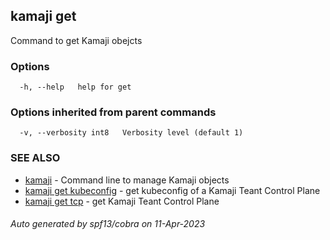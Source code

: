 ## kamaji get

Command to get Kamaji obejcts

### Options

```
  -h, --help   help for get
```

### Options inherited from parent commands

```
  -v, --verbosity int8   Verbosity level (default 1)
```

### SEE ALSO

* [kamaji](kamaji.md)	 - Command line to manage Kamaji objects
* [kamaji get kubeconfig](kamaji_get_kubeconfig.md)	 - get kubeconfig of a Kamaji Teant Control Plane
* [kamaji get tcp](kamaji_get_tcp.md)	 - get Kamaji Teant Control Plane

###### Auto generated by spf13/cobra on 11-Apr-2023
